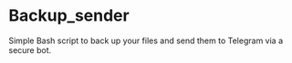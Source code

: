 # Backup_sender
Simple Bash script to back up your files and send them to Telegram via a secure bot.
